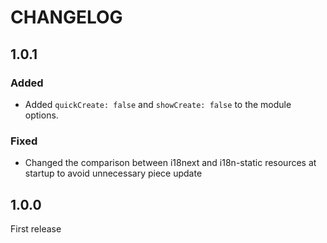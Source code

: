 # CHANGELOG

## 1.0.1

### Added

- Added `quickCreate: false` and `showCreate: false` to the module options.

### Fixed

- Changed the comparison between i18next and i18n-static resources at startup to avoid unnecessary piece update

## 1.0.0

First release
